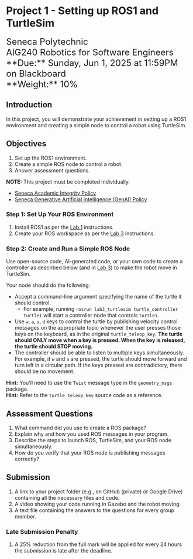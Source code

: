 # Project 1 - Setting up ROS1 and TurtleSim

<font size="5">
Seneca Polytechnic</br>
AIG240 Robotics for Software Engineers
</font>

<font size="5">
**Due:** Sunday, Jun 1, 2025 at 11:59PM on Blackboard</br>
**Weight:** 10%
</font>

## Introduction

In this project, you will demonstrate your achievement in setting up a ROS1 environment and creating a simple node to control a robot using TurtleSim.

## Objectives

1. Set up the ROS1 environment.
2. Create a simple ROS node to control a robot.
3. Answer assessment questions.

**NOTE:** This project must be completed individually.

- [Seneca Academic Integrity Policy](https://www.senecapolytechnic.ca/about/policies/academic-integrity-policy.html)
- [Seneca Generative Artificial Intelligence (GenAI) Policy](https://www.senecapolytechnic.ca/about/policies/generative-ai-policy.html)

### Step 1: Set Up Your ROS Environment

1. Install ROS1 as per the [Lab 1](lab1.md) instructions.
2. Create your ROS workspace as per the [Lab 3](lab3.md) instructions.

### Step 2: Create and Run a Simple ROS Node

Use open-source code, AI-generated code, or your own code to create a controller as described below (and in [Lab 3](lab3.md)) to make the robot move in TurtleSim.

Your node should do the following:

- Accept a command-line argument specifying the name of the turtle it should control.
    - For example, running `rosrun lab3_turtlesim turtle_controller turtle1` will start a controller node that controls `turtle1`.
- Use `w`, `a`, `s`, `d` keys to control the turtle by publishing velocity control messages on the appropriate topic whenever the user presses those keys on the keyboard, as in the original `turtle_teleop_key`. **The turtle should ONLY move when a key is pressed. When the key is released, the turtle should STOP moving.**
- The controller should be able to listen to multiple keys simultaneously. For example, if `w` and `a` are pressed, the turtle should move forward and turn left in a circular path. If the keys pressed are contradictory, there should be no movement.

**Hint:** You'll need to use the `Twist` message type in the `geometry_msgs` package.  
**Hint:** Refer to the `turtle_teleop_key` source code as a reference.

## Assessment Questions

1. What command did you use to create a ROS package?
2. Explain why and how you used ROS messages in your program.
3. Describe the steps to launch ROS, TurtleSim, and your ROS node simultaneously.
4. How do you verify that your ROS node is publishing messages correctly?

## Submission

1. A link to your project folder (e.g., on GitHub (private) or Google Drive) containing all the necessary files and code.
2. A video showing your code running in Gazebo and the robot moving.
3. A text file containing the answers to the questions for every group member.

### Late Submission Penalty

1. A 25% reduction from the full mark will be applied for every 24 hours the submission is late after the deadline.
